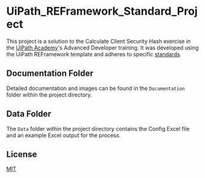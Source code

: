 # UiPath_REFramework_Standard_Project

This project is a solution to the Calculate Client Security Hash exercise in the [UiPath Academy](https://academy.uipath.com)'s Advanced Developer training. It was developed using the UiPath REFramework template and adheres to specific [standards](https://github.com/seymenbahtiyar/UiPath_Code_Review_Checklist).

## Documentation Folder

Detailed documentation and images can be found in the `Documentation` folder within the project directory.

## Data Folder

The `Data` folder within the project directory contains the Config Excel file and an example Excel output for the process.

## License

[MIT](https://github.com/seymenbahtiyar/UiPath_REFramework_Standard_Project/blob/main/LICENSE)
